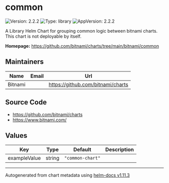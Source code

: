 # common

![Version: 2.2.2](https://img.shields.io/badge/Version-2.2.2-informational?style=flat-square) ![Type: library](https://img.shields.io/badge/Type-library-informational?style=flat-square) ![AppVersion: 2.2.2](https://img.shields.io/badge/AppVersion-2.2.2-informational?style=flat-square)

A Library Helm Chart for grouping common logic between bitnami charts. This chart is not deployable by itself.

**Homepage:** <https://github.com/bitnami/charts/tree/main/bitnami/common>

## Maintainers

| Name | Email | Url |
| ---- | ------ | --- |
| Bitnami |  | <https://github.com/bitnami/charts> |

## Source Code

* <https://github.com/bitnami/charts>
* <https://www.bitnami.com/>

## Values

| Key | Type | Default | Description |
|-----|------|---------|-------------|
| exampleValue | string | `"common-chart"` |  |

----------------------------------------------
Autogenerated from chart metadata using [helm-docs v1.11.3](https://github.com/norwoodj/helm-docs/releases/v1.11.3)
